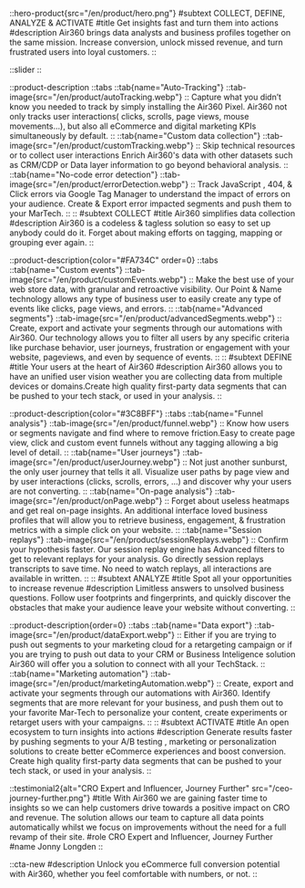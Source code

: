 ::hero-product{src="/en/product/hero.png"}
#subtext
COLLECT, DEFINE, ANALYZE & ACTIVATE
#title
Get insights fast and turn them into actions
#description
Air360 brings data analysts and business profiles together on the same mission.
Increase conversion, unlock missed revenue, and turn frustrated users into loyal customers.
::

::slider
::

::product-description
::tabs
    ::tab{name="Auto-Tracking"}
    ::tab-image{src="/en/product/autoTracking.webp"}
    ::
    Capture what you didn’t know you needed to track by simply installing the Air360 Pixel.
    Air360 not only tracks user interactions( clicks, scrolls, page views, mouse movements...), but also all eCommerce and digital marketing KPIs simultaneously by default.
    ::
    ::tab{name="Custom data collection"}
    ::tab-image{src="/en/product/customTracking.webp"}
    ::
    Skip technical resources or to collect user interactions Enrich Air360's data with other datasets such as CRM/CDP or Data layer information to go beyond behavioral analysis.
    ::
    ::tab{name="No-code error detection"}
    ::tab-image{src="/en/product/errorDetection.webp"}
    ::
    Track JavaScript , 404, & Click errors via Google Tag Manager to understand the impact of errors on your audience.
    Create & Export error impacted segments and push them to your MarTech.
    ::
::
#subtext
COLLECT
#title
Air360 simplifies data collection
#description
Air360 is a codeless & tagless solution so easy to set up anybody could do it. Forget about making efforts on tagging, mapping or grouping ever again.
::

::product-description{color="#FA734C" order=0}
::tabs
    ::tab{name="Custom events"}
    ::tab-image{src="/en/product/customEvents.webp"}
    ::
    Make the best use of your web store data, with granular and retroactive visibility.
    Our Point & Name technology allows any type of business user to easily create any type of events like clicks, page views, and errors.
    ::
    ::tab{name="Advanced segments"}
    ::tab-image{src="/en/product/advancedSegments.webp"}
    ::
    Create, export and activate your segments through our automations with Air360.
    Our technology allows you to filter all users by any specific criteria like purchase behavior, user journeys, frustration or engagement with your website, pageviews, and even by sequence of events.
    ::
::
#subtext
DEFINE
#title
Your users at the heart of Air360
#description
Air360 allows you to have an unified user vision weather you are collecting data from multiple devices or domains.Create high quality first-party data segments that can be pushed to your tech stack, or used in your analysis.
::

::product-description{color="#3C8BFF"}
::tabs
    ::tab{name="Funnel analysis"}
    ::tab-image{src="/en/product/funnel.webp"}
    ::
    Know how users or segments navigate and find where to remove friction.Easy to create page view, click and custom event funnels without any tagging allowing a big level of detail.
    ::
    ::tab{name="User journeys"}
    ::tab-image{src="/en/product/userJourney.webp"}
    ::
    Not just another sunburst, the only user journey that tells it all.
    Visualize user paths by page view and by user interactions (clicks, scrolls, errors, ...) and discover why your users are not converting.
    ::
    ::tab{name="On-page analysis"}
    ::tab-image{src="/en/product/onPage.webp"}
    ::
    Forget about useless heatmaps and get real on-page insights.
    An additional interface loved business profiles that will allow you to retrieve business, engagement, & frustration metrics with a simple click on your website.
    ::
    ::tab{name="Session replays"}
    ::tab-image{src="/en/product/sessionReplays.webp"}
    ::
    Confirm your hypothesis faster. Our session replay engine has Advanced filters to get to relevant replays for your analysis. Go directly session replays transcripts to save time. No need to watch replays, all interactions are available in written.
    ::
::
#subtext
ANALYZE
#title
Spot all your opportunities to increase revenue
#description
Limitless answers to unsolved business questions. Follow user footprints and fingerprints, and quickly discover the obstacles that make your audience leave your website without converting.
::

::product-description{order=0}
::tabs
    ::tab{name="Data export"}
    ::tab-image{src="/en/product/dataExport.webp"}
    ::
    Either if you are trying to push out segments to your marketing cloud for a retargeting campaign or if you are trying to push out data to your CRM or Business Inteligence solution Air360 will offer you a solution to connect with all your TechStack.
    ::
    ::tab{name="Marketing automation"}
    ::tab-image{src="/en/product/marketingAutomation.webp"}
    ::
    Create, export and activate your segments through our automations with Air360.
    Identify segments that are more relevant for your business, and push them out to your favorite Mar-Tech to personalize your content, create experiments or retarget users with your campaigns.
    ::
::
#subtext
ACTIVATE
#title
An open ecosystem to turn insights into actions
#description
Generate results faster by pushing segments to your A/B testing , marketing or personalization solutions to create better eCommerce experiences and boost conversion.
Create high quality first-party data segments that can be pushed to your tech stack, or used in your analysis.
::

::testimonial2{alt="CRO Expert and Influencer, Journey Further" src="/ceo-journey-further.png"}
#title
With Air360 we are gaining faster time to insights so we can help customers drive towards a positive impact on CRO and revenue. The solution allows our team to capture all data points automatically whilst we focus on improvements without the need for a full revamp of their site.
#role
CRO Expert and Influencer, Journey Further
#name
Jonny Longden
::

::cta-new
#description
Unlock you eCommerce full conversion potential with Air360, whether you feel comfortable with numbers, or not.
::